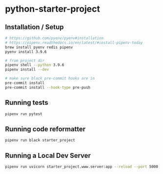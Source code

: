 # python-starter-project

## Installation / Setup

```bash
# https://github.com/pyenv/pyenv#installation
# https://pipenv.readthedocs.io/en/latest/#install-pipenv-today
brew install pyenv redis pipenv
pyenv install 3.9.6

# from project dir
pipenv shell --python 3.9.6
pipenv install --dev

# make sure black pre-commit hooks are in
pre-commit install
pre-commit install --hook-type pre-push
```

## Running tests

```bash
pipenv run pytest
```

## Running code reformatter

```bash
pipenv run black starter_project
```

## Running a Local Dev Server

```bash
pipenv run uvicorn starter_project.www.server:app --reload --port 5000
```